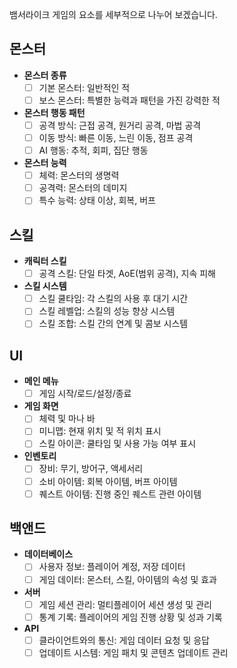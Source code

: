 뱀서라이크 게임의 요소를 세부적으로 나누어 보겠습니다.

## 몬스터
- **몬스터 종류**
  - [ ] 기본 몬스터: 일반적인 적
  - [ ] 보스 몬스터: 특별한 능력과 패턴을 가진 강력한 적
  
- **몬스터 행동 패턴**
  - [ ] 공격 방식: 근접 공격, 원거리 공격, 마법 공격
  - [ ] 이동 방식: 빠른 이동, 느린 이동, 점프 공격
  - [ ] AI 행동: 추적, 회피, 집단 행동

- **몬스터 능력**
  - [ ] 체력: 몬스터의 생명력
  - [ ] 공격력: 몬스터의 데미지
  - [ ] 특수 능력: 상태 이상, 회복, 버프

## 스킬
- **캐릭터 스킬**
  - [ ] 공격 스킬: 단일 타겟, AoE(범위 공격), 지속 피해

- **스킬 시스템**
  - [ ] 스킬 쿨타임: 각 스킬의 사용 후 대기 시간
  - [ ] 스킬 레벨업: 스킬의 성능 향상 시스템
  - [ ] 스킬 조합: 스킬 간의 연계 및 콤보 시스템

## UI
- **메인 메뉴**
  - [ ] 게임 시작/로드/설정/종료
- **게임 화면**
  - [ ] 체력 및 마나 바
  - [ ] 미니맵: 현재 위치 및 적 위치 표시
  - [ ] 스킬 아이콘: 쿨타임 및 사용 가능 여부 표시
  
- **인벤토리**
  - [ ] 장비: 무기, 방어구, 액세서리
  - [ ] 소비 아이템: 회복 아이템, 버프 아이템
  - [ ] 퀘스트 아이템: 진행 중인 퀘스트 관련 아이템

## 백앤드
- **데이터베이스**
  - [ ] 사용자 정보: 플레이어 계정, 저장 데이터
  - [ ] 게임 데이터: 몬스터, 스킬, 아이템의 속성 및 효과
  
- **서버**
  - [ ] 게임 세션 관리: 멀티플레이어 세션 생성 및 관리
  - [ ] 통계 기록: 플레이어의 게임 진행 상황 및 성과 기록
  
- **API**
  - [ ] 클라이언트와의 통신: 게임 데이터 요청 및 응답
  - [ ] 업데이트 시스템: 게임 패치 및 콘텐츠 업데이트 관리